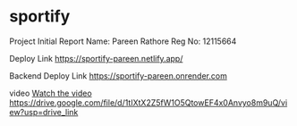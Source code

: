 # sportify

Project Initial Report
Name: Pareen Rathore
Reg No: 12115664


Deploy Link
https://sportify-pareen.netlify.app/

Backend Deploy Link
https://sportify-pareen.onrender.com

video
[Watch the video
](https://drive.google.com/file/d/1tIXtX2Z5fW1O5QtowEF4x0Anvyo8m9uQ/view?usp=drive_link)https://drive.google.com/file/d/1tIXtX2Z5fW1O5QtowEF4x0Anvyo8m9uQ/view?usp=drive_link
